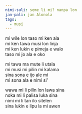 ```yaml
---
nimi-suli: seme li mi? nanpa lon
jan-pali: jan Alonola
tags:
  - musi
---
```

mi wile lon taso mi ken ala  
mi ken tawa musi lon linja  
mi ken lukin e pimeja e walo  
taso mi jo ala e oko

mi tawa ma mute li utala  
mi musi mi pilin mi kalama  
sina sona e ijo ale mi  
mi sona ala e nimi si’

wawa mi li pilin lon lawa sina  
noka mi li palisa luka sina  
nimi mi li tan ilo sitelen  
sina lukin e lipu la mi awen
